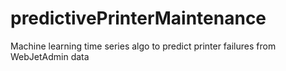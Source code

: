 # predictivePrinterMaintenance
Machine learning time series algo to predict printer failures from WebJetAdmin data
